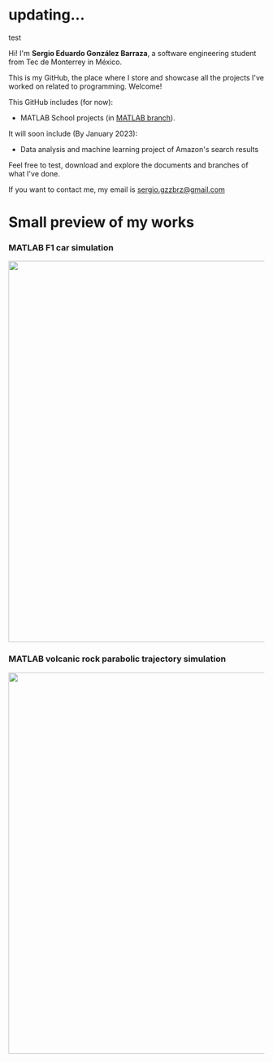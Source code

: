 # updating...

test

Hi! I'm **Sergio Eduardo González Barraza**, a software engineering student from Tec de Monterrey in México. 

This is my GitHub, the place where I store and showcase all the projects I've worked on related to programming. Welcome!

This GitHub includes (for now): 
- MATLAB School projects (in [MATLAB branch](https://github.com/SergioGzzBrz/My-proyects/tree/MATLAB)). 

It will soon include (By January 2023):
- Data analysis and machine learning project of Amazon's search results

Feel free to test, download and explore the documents and branches of what I've done.

If you want to contact me, my email is sergio.gzzbrz@gmail.com 

# Small preview of my works

### MATLAB F1 car simulation
<img src="https://user-images.githubusercontent.com/114702763/206292299-9e4b15b5-7591-4ab4-83e2-75a8919c3d66.gif" width="750">

### MATLAB volcanic rock parabolic trajectory simulation
<img src="https://user-images.githubusercontent.com/114702763/206270866-ced5af1e-6cef-4418-a250-60100987e225.gif" width="750">

